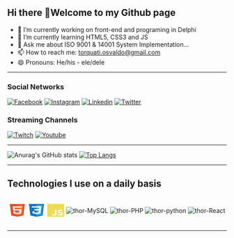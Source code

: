 ## Hi there 🖖Welcome to my Github page
- 🔭 I’m currently working on front-end and programing in Delphi
- 🌱 I’m currently learning HTML5, CSS3 and JS
- 💬 Ask me about ISO 9001 & 14001 System Implementation...
- 📫 How to reach me: <torquati.osvaldo@gmail.com>
- 😄 Pronouns: He/his - ele/dele
---
### Social Networks
[![Facebook](https://img.shields.io/badge/Facebook-1877F2?style=for-the-badge&logo=facebook&logoColor=white)](https://www.facebook.com/Torquati.Osvaldo)
[![Instagram](https://img.shields.io/badge/Instagram-E4405F?style=for-the-badge&logo=instagram&logoColor=white)](https://www.instagram.com/djthorkuat/)
[![Linkedin](https://img.shields.io/badge/LinkedIn-0077B5?style=for-the-badge&logo=linkedin&logoColor=white)](https://www.linkedin.com/in/osvaldo-t-4a8b4439/)
[![Twitter](https://img.shields.io/badge/Twitter-1DA1F2?style=for-the-badge&logo=twitter&logoColor=white)](https://www.twitter.com/@Dj_Torquati)

### Streaming Channels
[![Twitch](https://img.shields.io/badge/Twitch-9146FF?style=for-the-badge&logo=twitch&logoColor=white)](https://www.twitch.tv/djthorkuat)
[![Youtube](https://img.shields.io/badge/YouTube-FF0000?style=for-the-badge&logo=youtube&logoColor=white)](https://www.youtube.com/@DJ_Thor)

---
![Anurag's GitHub stats](https://github-readme-stats.vercel.app/api?username=otorquati&show_icons=true&theme=SynthWave'84)
[![Top Langs](https://github-readme-stats.vercel.app/api/top-langs/?username=otorquati&layout=compact&theme=dracula)](https://github.com/otorquati/github-readme-stats)

---
## Technologies I use on a daily basis

<div style="display: inline_block"><br>
  <div align="center">
  <img align="center" alt="thor-HTML" height="30" width="40" src="https://raw.githubusercontent.com/devicons/devicon/master/icons/html5/html5-original.svg"/>
  <img align="center" alt="thor-CSS" height="30" width="40" src="https://raw.githubusercontent.com/devicons/devicon/master/icons/css3/css3-original.svg"/>
  <img align="center" alt="thor-js" height="30" width="40" src="https://raw.githubusercontent.com/devicons/devicon/master/icons/javascript/javascript-plain.svg"/>
  <img align="center" alt="thor-MySQL" height="30" width="40" src="https://cdn.jsdelivr.net/gh/devicons/devicon/icons/mysql/mysql-original-wordmark.svg"/>
  <img align="center" alt="thor-PHP" height="30" width="40" src="https://cdn.jsdelivr.net/gh/devicons/devicon/icons/php/php-original.svg"/>
  <img align="center" alt="thor-python" height="30" width="40" src="https://cdn.jsdelivr.net/gh/devicons/devicon/icons/python/python-original-wordmark.svg" />
  <img align="center" alt="thor-React" height="30" width="40" src="https://cdn.jsdelivr.net/npm/react-devicon@0.1.9/react/original-wordmark/ReactOriginalWordmark.svg" />  
  </div>
    </br>
</div>

---

